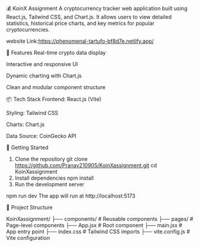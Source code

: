 💰 KoinX Assignment
A cryptocurrency tracker web application built using React.js, Tailwind CSS, and Chart.js. It allows users to view detailed statistics, historical price charts, and key metrics for popular cryptocurrencies.

website Link:https://phenomenal-tartufo-bf8d7e.netlify.app/


🚀 Features
Real-time crypto data display

Interactive and responsive UI

Dynamic charting with Chart.js

Clean and modular component structure

📦 Tech Stack
Frontend: React.js (Vite)

Styling: Tailwind CSS

Charts: Chart.js

Data Source: CoinGecko API

🔧 Getting Started
1. Clone the repository
git clone https://github.com/Pranav210905/KoinXassignment.git
cd KoinXassignment
2. Install dependencies
npm install
3. Run the development server

npm run dev
The app will run at http://localhost:5173

📁 Project Structure

KoinXassignment/
├── components/       # Reusable components
├── pages/            # Page-level components
├── App.jsx           # Root component
├── main.jsx          # App entry point
├── index.css         # Tailwind CSS imports
├── vite.config.js    # Vite configuration





